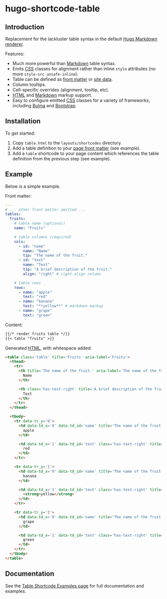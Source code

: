 # hugo-shortcode-table

## Introduction

Replacement for the lackluster table syntax in the default [Hugo
Markdown renderer][goldmark].

Features:
* Much more powerful than [Markdown][] table syntax.
* Emits [CSS][] classes for alignment rather than inline `style`
  attributes (no more `style-src unsafe-inline`).
* Table can be defined as [front matter][front matter] or [site data][].
* Column tooltips.
* Cell-specific overrides (alignment, tooltip, etc).
* [HTML][] and [Markdown][] markup support.
* Easy to configure emitted [CSS][] classes for a variety of frameworks,
  including [Bulma][] and [Bootstrap][].

## Installation

To get started:

1. Copy `table.html` to the `layouts/shortcodes` directory.
2. Add a table definition to your [page front matter][front matter] (see
   example).
3. Add a `table` shortcode to your page content which references the
   table definition from the previous step (see example).

## Example

Below is a simple example.

Front matter:
```yaml
---
# ... other front matter omitted ...
tables:
  fruits:
    # table name (optional)
    name: "Fruits"

    # table columns (required)
    cols: 
      - id: "name"
        name: "Name"
        tip: "The name of the fruit."
      - id: "text"
        name: "Text"
        tip: "A brief description of the fruit."
        align: "right" # right-align column

    # table rows
    rows: 
      - name: "apple"
        text: "red"
      - name: "banana"
        text: "**yellow**" # markdown markup
      - name: "grape"
        text: "green"
```

Content:
```markdown
{{/* render fruits table */}}
{{< table "fruits" >}}
```

Generated [HTML][], with whitespace added:
```html
<table class='table' title='Fruits' aria-label='Fruits'>
  <thead>
    <tr>
      <th title='The name of the fruit.' aria-label='The name of the fruit.'>
        Name
      </th>

      <th class='has-text-right' title='A brief description of the fruit.' aria-label='A brief description of the fruit.'>
        Text
      </th>
    </tr>
  </thead>

  <tbody>
    <tr data-tr_y='0'>
      <td data-td_x='0' data-td_id='name' title='The name of the fruit.' aria-label='The name of the fruit.'>
        apple
      </td>

      <td data-td_x='1' data-td_id='text' class='has-text-right' title='A brief description of the fruit.' aria-label='A brief description of the fruit.'>
        red
      </td>
    </tr>

    <tr data-tr_y='1'>
      <td data-td_x='0' data-td_id='name' title='The name of the fruit.' aria-label='The name of the fruit.'>
        banana
      </td>

      <td data-td_x='1' data-td_id='text' class='has-text-right' title='A brief description of the fruit.' aria-label='A brief description of the fruit.'>
        <strong>yellow</strong>
      </td>
    </tr>

    <tr data-tr_y='2'>
      <td data-td_x='0' data-td_id='name' title='The name of the fruit.' aria-label='The name of the fruit.'>
        grape
      </td>

      <td data-td_x='1' data-td_id='text' class='has-text-right' title='A brief description of the fruit.' aria-label='A brief description of the fruit.'>
        green
      </td>
    </tr>
  </tbody>
</table>
```

## Documentation

See the [Table Shortcode Examples page][table-shortcode-examples] for
full documentation and examples.

[site data]: https://gohugo.io/templates/data-templates/#the-data-folder
  "Site data directory."
[front matter]: https://gohugo.io/content-management/front-matter/
  "Hugo page metadata."
[css]: https://en.wikipedia.org/wiki/CSS
  "Cascading Style Sheets"
[bulma]: https://bulma.io/
  "Bulma CSS framework."
[bootstrap]: https://getbootstrap.com/
  "Bootstrap CSS framework."
[json]: https://json.org/
  "JavaScript Object Notation"
[yaml]: https://yaml.org/
  "YAML Ain't a Markup Language"
[toml]: https://github.com/toml-lang/toml
  "Tom's Obvious Markup Language"
[hugo]: https://gohugo.io/
  "Hugo static site generator"
[goldmark]: https://github.com/yuin/goldmark/
  "Goldmark Markdown renderer."
[html]: https://en.wikipedia.org/wiki/HTML
  "HyperText Markup Language"
[markdown]: https://en.wikipedia.org/wiki/Markdown
  "Markdown markup language"
[table-shortcode-examples]: https://pablotron.org/articles/table-shortcode-examples/
  "Table shortcode examples."
